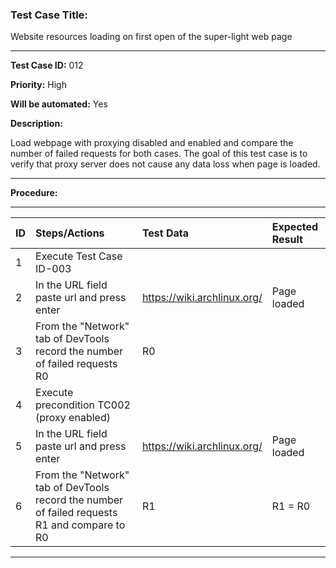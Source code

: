 
### Test Case Title: ###

 Website resources loading on first open of the super-light web page 									

---

**Test Case ID:** 012

**Priority:** High

**Will be automated:** Yes

**Description:**

Load webpage with proxying disabled and enabled and compare the number of failed requests for both cases. 
The goal of this test case is to verify that proxy server does not cause any data loss when page is loaded.

---

**Procedure:**

___

|      ID       | Steps/Actions |  Test Data  | Expected Result |
| :------------ |:--------------| :---------- | :-------------- |
|       1       | Execute Test Case ID-003 |  |  |
|       2       | In the URL field paste url and press enter | https://wiki.archlinux.org/ | Page loaded |
|       3       | From the "Network" tab of DevTools record the number of failed requests R0 | R0 |  |
|       4       | Execute precondition TC002 (proxy enabled) |  |  |
|       5       | In the URL field paste url and press enter | https://wiki.archlinux.org/ | Page loaded |
|       6       | From the "Network" tab of DevTools record the number of failed requests R1 and compare to R0 | R1 | R1 = R0 |

---

